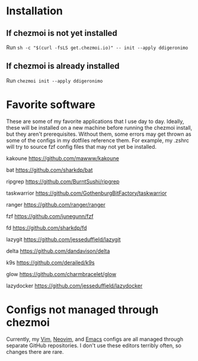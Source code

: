 # Installation
## If chezmoi is not yet installed
Run `sh -c "$(curl -fsLS get.chezmoi.io)" -- init --apply ddigeronimo`
## If chezmoi is already installed
Run `chezmoi init --apply ddigeronimo`

# Favorite software

These are some of my favorite applications that I use day to day.
Ideally, these will be installed on a new machine before running the chezmoi install, but they aren't prerequisites.
Without them, some errors may get thrown as some of the configs in my dotfiles reference them.
For example, my .zshrc will try to source fzf config files that may not yet be installed.

kakoune https://github.com/mawww/kakoune

bat https://github.com/sharkdp/bat

ripgrep https://github.com/BurntSushi/ripgrep

taskwarrior https://github.com/GothenburgBitFactory/taskwarrior

ranger https://github.com/ranger/ranger

fzf https://github.com/junegunn/fzf

fd https://github.com/sharkdp/fd

lazygit https://github.com/jesseduffield/lazygit

delta https://github.com/dandavison/delta

k9s https://github.com/derailed/k9s

glow https://github.com/charmbracelet/glow

lazydocker https://github.com/jesseduffield/lazydocker

# Configs not managed through chezmoi

Currently, my [Vim](https://github.com/ddigeronimo/myvim), [Neovim](https://github.com/ddigeronimo/nvim), and [Emacs](https://github.com/ddigeronimo/.emacs.d) configs are all managed through separate GitHub repositories. I don't use these editors terribly often, so changes there are rare.
